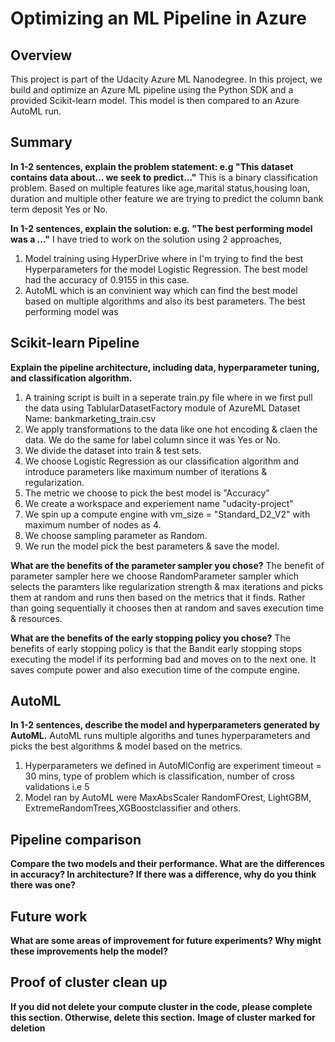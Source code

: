 # Optimizing an ML Pipeline in Azure

## Overview
This project is part of the Udacity Azure ML Nanodegree.
In this project, we build and optimize an Azure ML pipeline using the Python SDK and a provided Scikit-learn model.
This model is then compared to an Azure AutoML run.

## Summary
**In 1-2 sentences, explain the problem statement: e.g "This dataset contains data about... we seek to predict..."**
This is a binary classification problem. Based on multiple features like age,marital status,housing loan, duration and multiple other feature we are trying to predict the column bank term deposit Yes or No. 


**In 1-2 sentences, explain the solution: e.g. "The best performing model was a ..."**
I have tried to work on the solution using 2 approaches, 
1. Model training using HyperDrive where in I'm trying to find the best Hyperparameters for the model Logistic Regression.
   The best model had the accuracy of 0.9155 in this case.
2. AutoML which is an convinient way which can find the best model based on multiple algorithms and also its best parameters. 
   The best performing model was 


## Scikit-learn Pipeline
**Explain the pipeline architecture, including data, hyperparameter tuning, and classification algorithm.**
1. A training script is built in a seperate train.py file where in we first pull the data using TablularDatasetFactory module of AzureML
Dataset Name: bankmarketing_train.csv
2. We apply transformations to the data like one hot encoding & claen the data. We do the same for label column since it was Yes or No.
3. We divide the dataset into train & test sets.
4. We choose Logistic Regression as our classification algorithm and introduce parameters like maximum number of iterations & regularization. 
5. The metric we choose to pick the best model is "Accuracy"
6. We create a workspace and experiement name "udacity-project"
7. We spin up a compute engine with vm_size = "Standard_D2_V2" with maximum number of nodes as 4. 
8. We choose sampling parameter as Random.
9. We run the model pick the best parameters & save the model.

**What are the benefits of the parameter sampler you chose?**
The benefit of parameter sampler here we choose RandomParameter sampler which selects the paramters like regularization strength & max iterations and picks them at random and
runs then based on the metrics that it finds. Rather than going sequentially it chooses then at random and saves execution time & resources.

**What are the benefits of the early stopping policy you chose?**
The benefits of early stopping policy is that the Bandit early stopping stops executing the model if its performing bad and moves on to the next one. 
It saves compute power and also execution time of the compute engine.

## AutoML
**In 1-2 sentences, describe the model and hyperparameters generated by AutoML.**
AutoML runs multiple algoriths and tunes hyperparameters and picks the best algorithms & model based on the metrics. 
1. Hyperparameters we defined in AutoMlConfig are experiment timeout = 30 mins, type of problem which is classification, number of cross validations i.e 5 
2. Model ran by AutoML were MaxAbsScaler RandomFOrest, LightGBM, ExtremeRandomTrees,XGBoostclassifier and others. 

## Pipeline comparison
**Compare the two models and their performance. What are the differences in accuracy? In architecture? If there was a difference, why do you think there was one?**

## Future work
**What are some areas of improvement for future experiments? Why might these improvements help the model?**

## Proof of cluster clean up
**If you did not delete your compute cluster in the code, please complete this section. Otherwise, delete this section.**
**Image of cluster marked for deletion**
